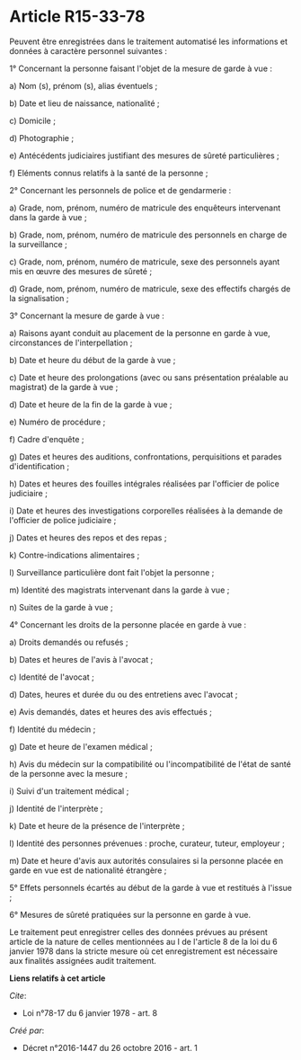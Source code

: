 # Article R15-33-78

Peuvent être enregistrées dans le traitement automatisé les informations et données à caractère personnel suivantes : 

1° Concernant la personne faisant l'objet de la mesure de garde à vue : 

a) Nom (s), prénom (s), alias éventuels ; 

b) Date et lieu de naissance, nationalité ; 

c) Domicile ; 

d) Photographie ; 

e) Antécédents judiciaires justifiant des mesures de sûreté particulières ; 

f) Eléments connus relatifs à la santé de la personne ; 

2° Concernant les personnels de police et de gendarmerie : 

a) Grade, nom, prénom, numéro de matricule des enquêteurs intervenant dans la garde à vue ; 

b) Grade, nom, prénom, numéro de matricule des personnels en charge de la surveillance ; 

c) Grade, nom, prénom, numéro de matricule, sexe des personnels ayant mis en œuvre des mesures de sûreté ; 

d) Grade, nom, prénom, numéro de matricule, sexe des effectifs chargés de la signalisation ; 

3° Concernant la mesure de garde à vue : 

a) Raisons ayant conduit au placement de la personne en garde à vue, circonstances de l'interpellation ; 

b) Date et heure du début de la garde à vue ; 

c) Date et heure des prolongations (avec ou sans présentation préalable au magistrat) de la garde à vue ; 

d) Date et heure de la fin de la garde à vue ; 

e) Numéro de procédure ; 

f) Cadre d'enquête ; 

g) Dates et heures des auditions, confrontations, perquisitions et parades d'identification ; 

h) Dates et heures des fouilles intégrales réalisées par l'officier de police judiciaire ; 

i) Date et heures des investigations corporelles réalisées à la demande de l'officier de police judiciaire ; 

j) Dates et heures des repos et des repas ; 

k) Contre-indications alimentaires ; 

l) Surveillance particulière dont fait l'objet la personne ; 

m) Identité des magistrats intervenant dans la garde à vue ; 

n) Suites de la garde à vue ; 

4° Concernant les droits de la personne placée en garde à vue : 

a) Droits demandés ou refusés ; 

b) Dates et heures de l'avis à l'avocat ; 

c) Identité de l'avocat ; 

d) Dates, heures et durée du ou des entretiens avec l'avocat ; 

e) Avis demandés, dates et heures des avis effectués ; 

f) Identité du médecin ; 

g) Date et heure de l'examen médical ; 

h) Avis du médecin sur la compatibilité ou l'incompatibilité de l'état de santé de la personne avec la mesure ; 

i) Suivi d'un traitement médical ; 

j) Identité de l'interprète ; 

k) Date et heure de la présence de l'interprète ; 

l) Identité des personnes prévenues : proche, curateur, tuteur, employeur ; 

m) Date et heure d'avis aux autorités consulaires si la personne placée en garde en vue est de nationalité étrangère ; 

5° Effets personnels écartés au début de la garde à vue et restitués à l'issue ; 

6° Mesures de sûreté pratiquées sur la personne en garde à vue. 

Le traitement peut enregistrer celles des données prévues au présent article de la nature de celles mentionnées au I de
l'article 8 de la loi du 6 janvier 1978 dans la stricte mesure où cet enregistrement est nécessaire aux finalités assignées
audit traitement.

**Liens relatifs à cet article**

_Cite_:

  - Loi n°78-17 du 6 janvier 1978 - art. 8

_Créé par_:

  - Décret n°2016-1447 du 26 octobre 2016 - art. 1

